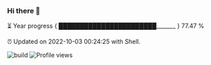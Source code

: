 ### Hi there 👋

⏳ Year progress { ███████████████████████_______ } 77.47 %

⏰ Updated on 2022-10-03 00:24:25 with Shell.

![build](https://github.com/shenxianpeng/year-progress/workflows/build/badge.svg) ![Profile views](https://gpvc.arturio.dev/shenxianpeng)